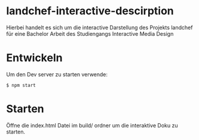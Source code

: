 # landchef-interactive-descirption

Hierbei handelt es sich um die interactive Darstellung des Projekts landchef für eine Bachelor Arbeit des Studiengangs Interactive Media Design

# Entwickeln

Um den Dev server zu starten verwende:

```
$ npm start
```

# Starten

Öffne die index.html Datei im build/ ordner um die interaktive Doku zu starten.

